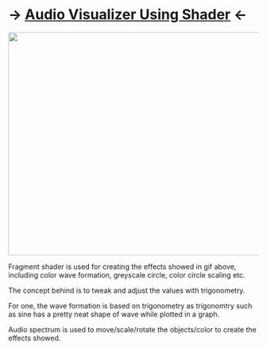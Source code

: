 # -> [Audio Visualizer Using Shader](/Experiences/Assignments/3DGameProgramming/AudioVisualizerShader/fragmentShader1.frag) <-

<img src="https://github.com/FJinn/fjinn.github.io/blob/master/Assignments/3DGameProgramming/Images/AudioVisualizerUsingShader.gif?raw=true" width="800" height="450" />

Fragment shader is used for creating the effects showed in gif above, including color wave formation, greyscale circle, color circle scaling etc.

The concept behind is to tweak and adjust the values with trigonometry.

For one, the wave formation is based on trigonometry as trigonomtry such as sine has a pretty neat shape of wave while plotted in a graph.

Audio spectrum is used to move/scale/rotate the objects/color to create the effects showed.
